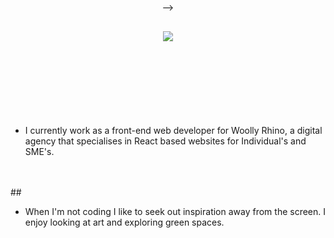 


<header style="text-align: center"> 

  <img src="https://capsule-render.vercel.app/api?text=Hello, I'm Elizabeth&fontSize=40&animation=fadeIn&type=wave&color=gradient&height=400"  />

  <div style="margin-top: -180px">
    <h1 style="font-weight: 600">Hello, I'm Elizabeth</h1>
    <h4 style="margin-top: -15px">A Front-end Developer in Bristol, UK<h3>
  </div> -->

  

</header>







<div style="margin-top: 150px">


- I currently work as a front-end web developer for Woolly Rhino, a digital agency that specialises in React based websites for Individual's and SME's. 


</br>
</br>
##

- When I'm not coding I like to seek out inspiration away from the screen. I enjoy looking at art and exploring green spaces. 
</div>
